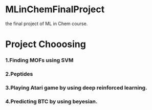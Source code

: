 # MLinChemFinalProject
the final project of ML in Chem course.

# Project Chooosing
### 1.Finding MOFs using SVM
### 2.Peptides
### 3.Playing Atari game by using deep reinforced learning.
### 4.Predicting BTC by using beyesian.
